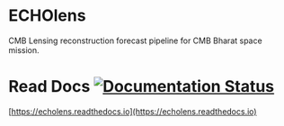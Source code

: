 # ECHOlens
CMB Lensing reconstruction forecast pipeline for CMB Bharat space mission.


# Read Docs [![Documentation Status](https://readthedocs.org/projects/echolens/badge/?version=latest)](https://echolens.readthedocs.io/en/latest/?badge=latest)
[https://echolens.readthedocs.io](https://echolens.readthedocs.io)


